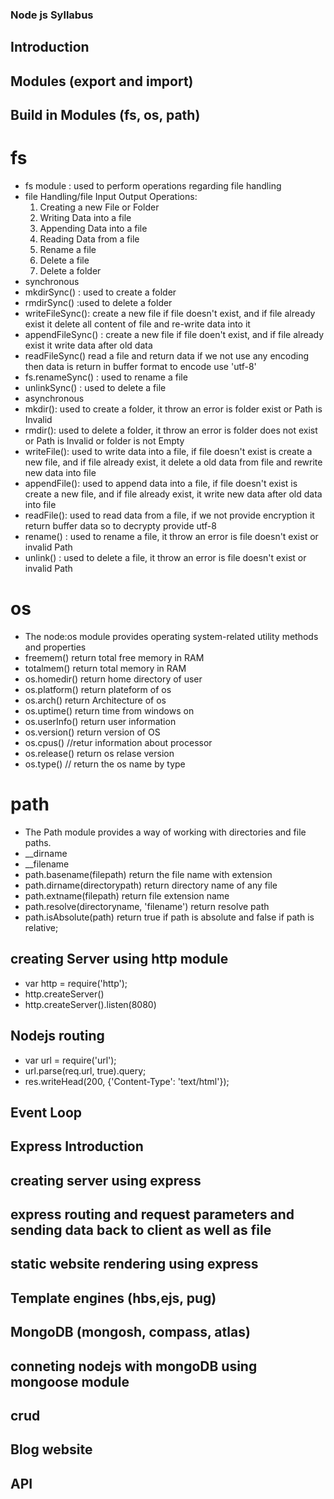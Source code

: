 ### Node js Syllabus

## Introduction
## Modules (export and import)
## Build in Modules (fs, os, path)
# fs
- fs module : used to perform operations regarding file handling
- file Handling/file Input Output Operations:
    1. Creating a new File or Folder
    2. Writing Data into a file
    3. Appending Data into a file
    4. Reading Data from a file
    5. Rename a file
    6. Delete a file
    7. Delete a folder
- synchronous 
- mkdirSync() : used to create a folder
- rmdirSync() :used to delete a folder
- writeFileSync():  create a new file if file doesn't exist, and if file already exist it delete all content of file and re-write data into it
- appendFileSync() : create a new file if file doen't exist, and if file already exist it write data after old data
- readFileSync() read a file and return data  if we not use any encoding then data is return in buffer format to encode use 'utf-8'
- fs.renameSync() : used to rename a file
- unlinkSync() : used to delete a file 
- asynchronous
- mkdir():  used to create a folder, it throw an error is folder exist or Path is Invalid
- rmdir():  used to delete a folder, it throw an error is folder does not exist or Path is Invalid or folder is not Empty
- writeFile():  used to write data into a file, if file doesn't exist is create a new file, and if file already exist, it delete a old data from file and rewrite new data into file
- appendFile(): used to append data into a file, if file doesn't exist is create a new file, and if file already exist, it write new data after old data into file
- readFile(): used to read data from a file, if we not provide encryption it return buffer data so to decrypty provide utf-8
- rename()  :   used to rename a file, it throw an error is file doesn't exist or invalid Path
- unlink()  :   used to delete a file, it throw an error is file doesn't exist or invalid Path

# os
- The node:os module provides operating system-related utility methods and properties
- freemem() return total free memory in RAM 
- totalmem() return total memory in RAM
- os.homedir() return home directory of user
- os.platform() return plateform of os
- os.arch() return Architecture of os
- os.uptime() return time from windows on 
- os.userInfo() return user information
- os.version() return version of OS
- os.cpus() //retur information about processor
- os.release() return os relase version
- os.type() // return the os name by type

# path
- The Path module provides a way of working with directories and file paths.
- __dirname
- __filename
- path.basename(filepath) return the file name with extension
- path.dirname(directorypath) return directory name of any file
- path.extname(filepath) return file extension name
- path.resolve(directoryname, 'filename') return resolve path
- path.isAbsolute(path) return true if path is absolute and false if path is relative;

## creating Server using http module
- var http = require('http');
- http.createServer()
- http.createServer().listen(8080)

## Nodejs routing 
- var url = require('url');
- url.parse(req.url, true).query;
- res.writeHead(200, {'Content-Type': 'text/html'});

## Event Loop
## Express Introduction
## creating server using express
## express routing and request parameters and sending data back to client as well as file
## static website rendering using express
## Template engines (hbs,ejs, pug)
## MongoDB (mongosh, compass, atlas)
## conneting nodejs with mongoDB using mongoose module
## crud
## Blog website
## API 